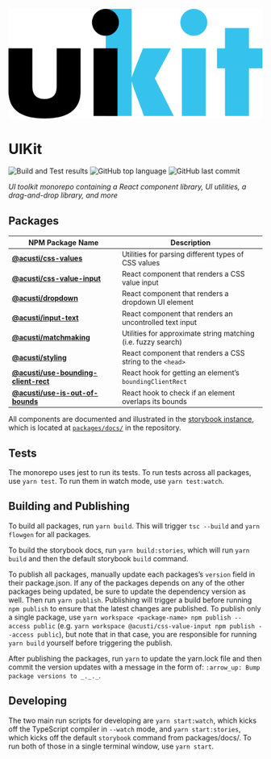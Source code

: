 ![uikit wordmark](https://raw.githubusercontent.com/acusti/uikit/main/wordmark.svg)

# UIKit

![Build and Test results](https://img.shields.io/github/workflow/status/acusti/uikit/Build%20and%20Test?style=for-the-badge)
![GitHub top language](https://img.shields.io/github/languages/top/acusti/uikit?style=for-the-badge)
![GitHub last commit](https://img.shields.io/github/last-commit/acusti/uikit?style=for-the-badge)

_UI toolkit monorepo containing a React component library, UI utilities, a
drag-and-drop library, and more_

## Packages

| NPM Package Name                         | Description                                                   |
| ---------------------------------------- | ------------------------------------------------------------- |
| **[@acusti/css-values][]**               | Utilities for parsing different types of CSS values           |
| **[@acusti/css-value-input][]**          | React component that renders a CSS value input                |
| **[@acusti/dropdown][]**                 | React component that renders a dropdown UI element            |
| **[@acusti/input-text][]**               | React component that renders an uncontrolled text input       |
| **[@acusti/matchmaking][]**              | Utilities for approximate string matching (i.e. fuzzy search) |
| **[@acusti/styling][]**                  | React component that renders a CSS string to the `<head>`     |
| **[@acusti/use-bounding-client-rect][]** | React hook for getting an element’s `boundingClientRect`      |
| **[@acusti/use-is-out-of-bounds][]**     | React hook to check if an element overlaps its bounds         |

[@acusti/css-values]:
    https://github.com/acusti/uikit/tree/main/packages/css-values
[@acusti/css-value-input]:
    https://github.com/acusti/uikit/tree/main/packages/css-value-input
[@acusti/dropdown]:
    https://github.com/acusti/uikit/tree/main/packages/dropdown
[@acusti/input-text]:
    https://github.com/acusti/uikit/tree/main/packages/input-text
[@acusti/matchmaking]:
    https://github.com/acusti/uikit/tree/main/packages/matchmaking
[@acusti/styling]:
    https://github.com/acusti/uikit/tree/main/packages/styling
[@acusti/use-bounding-client-rect]:
    https://github.com/acusti/uikit/tree/main/packages/use-bounding-client-rect
[@acusti/use-is-out-of-bounds]:
    https://github.com/acusti/uikit/tree/main/packages/use-is-out-of-bounds

All components are documented and illustrated in the [storybook
instance][], which is located at [`packages/docs/`][packages/docs] in the
repository.

[storybook instance]: https://acusti-uikit.netlify.app
[packages/docs]: https://github.com/acusti/uikit/tree/main/packages/docs

## Tests

The monorepo uses jest to run its tests. To run tests across all packages,
use `yarn test`. To run them in watch mode, use `yarn test:watch`.

## Building and Publishing

To build all packages, run `yarn build`. This will trigger `tsc --build`
and `yarn flowgen` for all packages.

To build the storybook docs, run `yarn build:stories`, which will run
`yarn build` and then the default storybook `build` command.

To publish all packages, manually update each packages’s `version` field in
their package.json. If any of the packages depends on any of the other
packages being updated, be sure to update the dependency version as well.
Then run `yarn publish`. Publishing will trigger a build before running
`npm publish` to ensure that the latest changes are published. To publish
only a single package, use
`yarn workspace <package-name> npm publish --access public` (e.g.
`yarn workspace @acusti/css-value-input npm publish --access public`), but
note that in that case, you are responsible for running `yarn build`
yourself before triggering the publish.

After publishing the packages, run `yarn` to update the yarn.lock file and
then commit the version updates with a message in the form of:
`:arrow_up: Bump package versions to _._._`.

## Developing

The two main run scripts for developing are `yarn start:watch`, which kicks
off the TypeScript compiler in `--watch` mode, and `yarn start:stories`,
which kicks off the default `storybook` command from packages/docs/. To run
both of those in a single terminal window, use `yarn start`.
